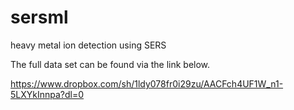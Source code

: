# sersml
heavy metal ion detection using SERS

The full data set can be found via the link below.

https://www.dropbox.com/sh/1ldy078fr0i29zu/AACFch4UF1W_n1-5LXYkInnpa?dl=0
